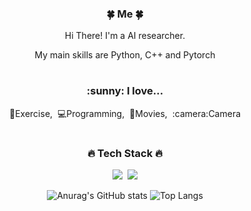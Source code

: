 <div align="center">
<h3>🍀 Me 🍀</h3>
<p>Hi There! I'm a AI researcher.</p>
<p> My main skills are Python, C++ and Pytorch</p>

#
<h3> :sunny: I love...</h3>
<p>💪Exercise,&nbsp;&nbsp;💻Programming,&nbsp;&nbsp;🎥Movies,&nbsp;&nbsp;:camera:Camera</p>
  
#
<h3>🔥 Tech Stack 🔥</h3>
<p><img src="https://img.shields.io/badge/Notion-b4f5bd?style=flat&logo=Notion&logoColor=black"/>&nbsp;&nbsp;<img src="https://img.shields.io/badge/GitHub-gray?style=flat&logo=GitHub&logoColor=black"/></p>


![Anurag's GitHub stats](https://github-readme-stats.vercel.app/api?username=firstdeep&show_icons=true&theme=bear)
![Top Langs](https://github-readme-stats.vercel.app/api/top-langs/?username=firstdeep&layout=compact&theme=bear)
</div>

<!--
**firstdeep/firstdeep** is a ✨ _special_ ✨ repository because its `README.md` (this file) appears on your GitHub profile.

Here are some ideas to get you started:

- 🔭 I’m currently working on ...
- 🌱 I’m currently learning ...
- 👯 I’m looking to collaborate on ...
- 🤔 I’m looking for help with ...
- 💬 Ask me about ...
- 📫 How to reach me: ...
- 😄 Pronouns: ...
- ⚡ Fun fact: ...
-->
